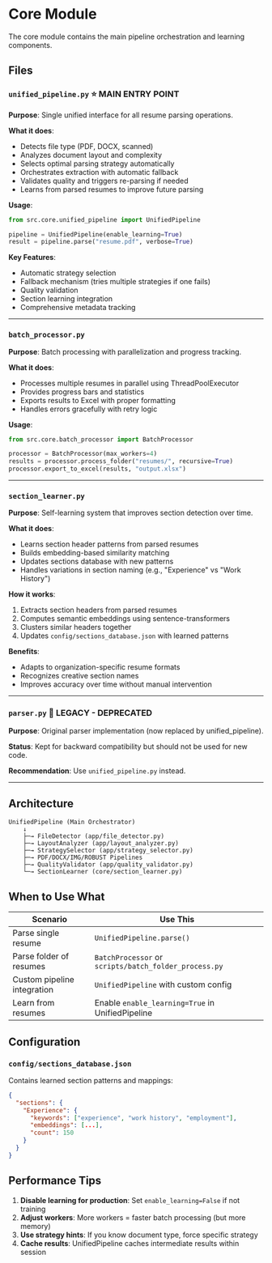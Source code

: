 # Core Module

The core module contains the main pipeline orchestration and learning components.

## Files

### `unified_pipeline.py` ⭐ **MAIN ENTRY POINT**

**Purpose**: Single unified interface for all resume parsing operations.

**What it does**:

- Detects file type (PDF, DOCX, scanned)
- Analyzes document layout and complexity
- Selects optimal parsing strategy automatically
- Orchestrates extraction with automatic fallback
- Validates quality and triggers re-parsing if needed
- Learns from parsed resumes to improve future parsing

**Usage**:

```python
from src.core.unified_pipeline import UnifiedPipeline

pipeline = UnifiedPipeline(enable_learning=True)
result = pipeline.parse("resume.pdf", verbose=True)
```

**Key Features**:

- Automatic strategy selection
- Fallback mechanism (tries multiple strategies if one fails)
- Quality validation
- Section learning integration
- Comprehensive metadata tracking

---

### `batch_processor.py`

**Purpose**: Batch processing with parallelization and progress tracking.

**What it does**:

- Processes multiple resumes in parallel using ThreadPoolExecutor
- Provides progress bars and statistics
- Exports results to Excel with proper formatting
- Handles errors gracefully with retry logic

**Usage**:

```python
from src.core.batch_processor import BatchProcessor

processor = BatchProcessor(max_workers=4)
results = processor.process_folder("resumes/", recursive=True)
processor.export_to_excel(results, "output.xlsx")
```

---

### `section_learner.py`

**Purpose**: Self-learning system that improves section detection over time.

**What it does**:

- Learns section header patterns from parsed resumes
- Builds embedding-based similarity matching
- Updates sections database with new patterns
- Handles variations in section naming (e.g., "Experience" vs "Work History")

**How it works**:

1. Extracts section headers from parsed resumes
2. Computes semantic embeddings using sentence-transformers
3. Clusters similar headers together
4. Updates `config/sections_database.json` with learned patterns

**Benefits**:

- Adapts to organization-specific resume formats
- Recognizes creative section names
- Improves accuracy over time without manual intervention

---

### `parser.py` 🔧 **LEGACY - DEPRECATED**

**Purpose**: Original parser implementation (now replaced by unified_pipeline).

**Status**: Kept for backward compatibility but should not be used for new code.

**Recommendation**: Use `unified_pipeline.py` instead.

---

## Architecture

```
UnifiedPipeline (Main Orchestrator)
    ↓
    ├─→ FileDetector (app/file_detector.py)
    ├─→ LayoutAnalyzer (app/layout_analyzer.py)
    ├─→ StrategySelector (app/strategy_selector.py)
    ├─→ PDF/DOCX/IMG/ROBUST Pipelines
    ├─→ QualityValidator (app/quality_validator.py)
    └─→ SectionLearner (core/section_learner.py)
```

## When to Use What

| Scenario                    | Use This                                              |
| --------------------------- | ----------------------------------------------------- |
| Parse single resume         | `UnifiedPipeline.parse()`                             |
| Parse folder of resumes     | `BatchProcessor` or `scripts/batch_folder_process.py` |
| Custom pipeline integration | `UnifiedPipeline` with custom config                  |
| Learn from resumes          | Enable `enable_learning=True` in UnifiedPipeline      |

## Configuration

### `config/sections_database.json`

Contains learned section patterns and mappings:

```json
{
  "sections": {
    "Experience": {
      "keywords": ["experience", "work history", "employment"],
      "embeddings": [...],
      "count": 150
    }
  }
}
```

## Performance Tips

1. **Disable learning for production**: Set `enable_learning=False` if not training
2. **Adjust workers**: More workers = faster batch processing (but more memory)
3. **Use strategy hints**: If you know document type, force specific strategy
4. **Cache results**: UnifiedPipeline caches intermediate results within session
